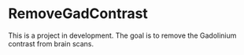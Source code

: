 # RemoveGadContrast
This is a project in development. The goal is to remove the Gadolinium contrast from brain scans.
